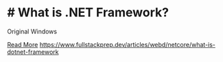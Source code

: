 # # What is .NET Framework?

Original Windows

[Read More](https://www.fullstackprep.dev/articles/webd/netcore/what-is-dotnet-framework) https://www.fullstackprep.dev/articles/webd/netcore/what-is-dotnet-framework